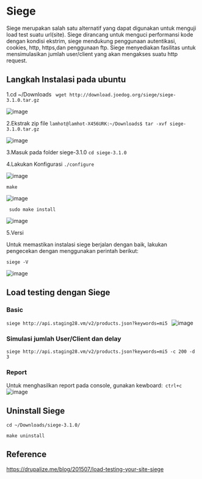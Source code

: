 # Siege
Siege merupakan salah satu alternatif yang dapat digunakan untuk menguji load test suatu url(site).
Siege dirancang untuk menguci performansi kode dengan kondisi ekstrim, siege mendukung penggunaan
autentikasi, cookies, http, https,dan penggunaan ftp. Siege menyediakan fasilitas untuk mensimulasikan
jumlah user/client yang akan mengakses suatu http request.

## Langkah Instalasi pada ubuntu

1.cd ~/Downloads
` wget http://download.joedog.org/siege/siege-3.1.0.tar.gz`

![image](https://cloud.githubusercontent.com/assets/19463315/23456214/102ee220-fea5-11e6-9536-df17e953a97d.png)

2.Ekstrak zip file
`lamhot@lamhot-X456URK:~/Downloads$ tar -xvf siege-3.1.0.tar.gz`

![image](https://cloud.githubusercontent.com/assets/19463315/23456310/8d4ea1a0-fea5-11e6-9dc4-9d4530bb2c49.png)

3.Masuk pada folder siege-3.1.0
`cd siege-3.1.0`

4.Lakukan Konfigurasi
`./configure`

![image](https://cloud.githubusercontent.com/assets/19463315/23456406/dc98fe68-fea5-11e6-995d-c94f38efa770.png)

`make` 

![image](https://cloud.githubusercontent.com/assets/19463315/23456428/fd74b636-fea5-11e6-8de6-292586b519a6.png)

` sudo make install`

![image](https://cloud.githubusercontent.com/assets/19463315/23456461/26019d80-fea6-11e6-9ba7-48549738fe80.png)

5.Versi

Untuk memastikan instalasi siege berjalan dengan baik, lakukan pengecekan dengan menggunakan perintah berikut:

`siege -V`

![image](https://cloud.githubusercontent.com/assets/19463315/23456570/8a585512-fea6-11e6-839e-10508c7e69da.png)
## Load testing dengan Siege
### Basic
`siege http://api.staging28.vm/v2/products.json?keywords=mi5 `
![image](https://cloud.githubusercontent.com/assets/19463315/23457031/8f652e34-fea8-11e6-925d-1b7f4041285b.png)

### Simulasi jumlah User/Client  dan delay
`siege http://api.staging28.vm/v2/products.json?keywords=mi5 -c 200 -d 3`

### Report
Untuk menghasilkan report pada console, gunakan kewboard:` ctrl+c`
![image](https://cloud.githubusercontent.com/assets/19463315/23457103/04d70430-fea9-11e6-826e-19912f821bb2.png)

## Uninstall Siege
`cd ~/Downloads/siege-3.1.0/`

`make uninstall`

## Reference
https://drupalize.me/blog/201507/load-testing-your-site-siege
